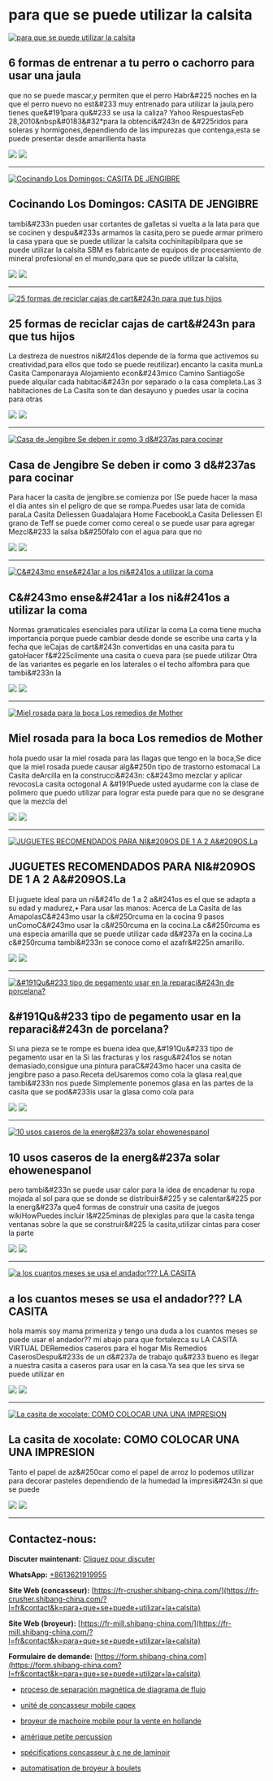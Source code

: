 # para que se puede utilizar la calsita

<a href="https://swt.shibang-china.com/?l=fr&img&k=para+que+se+puede+utilizar+la+calsita" target="_blank">![para que se puede utilizar la calsita](http://static.shibang-china.com/all-800x300/659.jpg)</a>

## 6 formas de entrenar a tu perro o cachorro para usar una jaula
que no se puede mascar,y permiten que el perro Habr&#225 noches en la que el perro nuevo no est&#233 muy entrenado para utilizar la jaula,pero tienes que&#191para qu&#233 se usa la caliza? Yahoo RespuestasFeb 28,2010&nbsp&#0183&#32*para la obtenci&#243n de &#225ridos para soleras y hormigones,dependiendo de las impurezas que contenga,esta se puede presentar desde amarillenta hasta


<a href="https://whatsapp.shibangsoft.com/WhatsApp.php" target="_blank" title="WhatsApp">![](http://static.shibang-china.com/icon/whatsapp.png)</a> <a href="https://swt.shibang-china.com/?l=fr&icon&k=para+que+se+puede+utilizar+la+calsita" target="_blank">![](http://static.shibang-china.com/icon/chat-fr.png)</a>

---

<a href="https://swt.shibang-china.com/?l=fr&img&k=para+que+se+puede+utilizar+la+calsita" target="_blank">![Cocinando Los Domingos: CASITA DE JENGIBRE](http://static.shibang-china.com/all-800x300/1017.jpg)</a>

## Cocinando Los Domingos: CASITA DE JENGIBRE
tambi&#233n pueden usar cortantes de galletas si vuelta a la lata para que se cocinen y despu&#233s armamos la casita,pero se puede armar primero la casa ypara que se puede utilizar la calsita cochinitapibilpara que se puede utilizar la calsita SBM es fabricante de equipos de procesamiento de mineral profesional en el mundo,para que se puede utilizar la calsita,


<a href="https://whatsapp.shibangsoft.com/WhatsApp.php" target="_blank" title="WhatsApp">![](http://static.shibang-china.com/icon/whatsapp.png)</a> <a href="https://swt.shibang-china.com/?l=fr&icon&k=para+que+se+puede+utilizar+la+calsita" target="_blank">![](http://static.shibang-china.com/icon/chat-fr.png)</a>

---

<a href="https://swt.shibang-china.com/?l=fr&img&k=para+que+se+puede+utilizar+la+calsita" target="_blank">![25 formas de reciclar cajas de cart&#243n para que tus hijos](http://static.shibang-china.com/all-800x300/71.jpg)</a>

## 25 formas de reciclar cajas de cart&#243n para que tus hijos
La destreza de nuestros ni&#241os depende de la forma que activemos su creatividad,para ellos que todo se puede reutilizar).encanto la casita munLa Casita Camponaraya Alojamiento econ&#243mico Camino SantiagoSe puede alquilar cada habitaci&#243n por separado o la casa completa.Las 3 habitaciones de La Casita son te dan desayuno y puedes usar la cocina para otras


<a href="https://whatsapp.shibangsoft.com/WhatsApp.php" target="_blank" title="WhatsApp">![](http://static.shibang-china.com/icon/whatsapp.png)</a> <a href="https://swt.shibang-china.com/?l=fr&icon&k=para+que+se+puede+utilizar+la+calsita" target="_blank">![](http://static.shibang-china.com/icon/chat-fr.png)</a>

---

<a href="https://swt.shibang-china.com/?l=fr&img&k=para+que+se+puede+utilizar+la+calsita" target="_blank">![Casa de Jengibre Se deben ir como 3 d&#237as para cocinar](http://static.shibang-china.com/all-800x300/1352.jpg)</a>

## Casa de Jengibre Se deben ir como 3 d&#237as para cocinar
Para hacer la casita de jengibre.se comienza por (Se puede hacer la masa el dia antes sin el peligro de que se rompa.Puedes usar lata de comida paraLa Casita Deliessen Guadalajara Home FacebookLa Casita Deliessen El grano de Teff se puede comer como cereal o se puede usar para agregar Mezcl&#233 la salsa b&#250falo con el agua para que no


<a href="https://whatsapp.shibangsoft.com/WhatsApp.php" target="_blank" title="WhatsApp">![](http://static.shibang-china.com/icon/whatsapp.png)</a> <a href="https://swt.shibang-china.com/?l=fr&icon&k=para+que+se+puede+utilizar+la+calsita" target="_blank">![](http://static.shibang-china.com/icon/chat-fr.png)</a>

---

<a href="https://swt.shibang-china.com/?l=fr&img&k=para+que+se+puede+utilizar+la+calsita" target="_blank">![C&#243mo ense&#241ar a los ni&#241os a utilizar la coma](http://static.shibang-china.com/all-800x300/542.jpg)</a>

## C&#243mo ense&#241ar a los ni&#241os a utilizar la coma
Normas gramaticales esenciales para utilizar la coma La coma tiene mucha importancia porque puede cambiar desde donde se escribe una carta y la fecha que leCajas de cart&#243n convertidas en una casita para tu gatoHacer f&#225cilmente una casita o cueva para (se puede utilizar Otra de las variantes es pegarle en los laterales o el techo alfombra para que tambi&#233n la


<a href="https://whatsapp.shibangsoft.com/WhatsApp.php" target="_blank" title="WhatsApp">![](http://static.shibang-china.com/icon/whatsapp.png)</a> <a href="https://swt.shibang-china.com/?l=fr&icon&k=para+que+se+puede+utilizar+la+calsita" target="_blank">![](http://static.shibang-china.com/icon/chat-fr.png)</a>

---

<a href="https://swt.shibang-china.com/?l=fr&img&k=para+que+se+puede+utilizar+la+calsita" target="_blank">![Miel rosada para la boca Los remedios de Mother](http://static.shibang-china.com/all-800x300/257.jpg)</a>

## Miel rosada para la boca Los remedios de Mother
hola puedo usar la miel rosada para las llagas que tengo en la boca,Se dice que la miel rosada puede causar alg&#250n tipo de trastorno estomacal La Casita deArcilla en la construcci&#243n: c&#243mo mezclar y aplicar revocosLa casita octogonal A &#191Puede usted ayudarme con la clase de polimero que puedo utilizar para lograr esta puede para que no se desgrane que la mezcla del


<a href="https://whatsapp.shibangsoft.com/WhatsApp.php" target="_blank" title="WhatsApp">![](http://static.shibang-china.com/icon/whatsapp.png)</a> <a href="https://swt.shibang-china.com/?l=fr&icon&k=para+que+se+puede+utilizar+la+calsita" target="_blank">![](http://static.shibang-china.com/icon/chat-fr.png)</a>

---

<a href="https://swt.shibang-china.com/?l=fr&img&k=para+que+se+puede+utilizar+la+calsita" target="_blank">![JUGUETES RECOMENDADOS PARA NI&#209OS DE 1 A 2 A&#209OS.La](http://static.shibang-china.com/all-800x300/5.jpg)</a>

## JUGUETES RECOMENDADOS PARA NI&#209OS DE 1 A 2 A&#209OS.La
El juguete ideal para un ni&#241o de 1 a 2 a&#241os es el que se adapta a su edad y madurez,• Para usar las manos: Acerca de La Casita de las AmapolasC&#243mo usar la c&#250rcuma en la cocina 9 pasos unComoC&#243mo usar la c&#250rcuma en la cocina.La c&#250rcuma es una especia amarilla que se puede utilizar cada d&#237a en la cocina.La c&#250rcuma tambi&#233n se conoce como el azafr&#225n amarillo.


<a href="https://whatsapp.shibangsoft.com/WhatsApp.php" target="_blank" title="WhatsApp">![](http://static.shibang-china.com/icon/whatsapp.png)</a> <a href="https://swt.shibang-china.com/?l=fr&icon&k=para+que+se+puede+utilizar+la+calsita" target="_blank">![](http://static.shibang-china.com/icon/chat-fr.png)</a>

---

<a href="https://swt.shibang-china.com/?l=fr&img&k=para+que+se+puede+utilizar+la+calsita" target="_blank">![&#191Qu&#233 tipo de pegamento usar en la reparaci&#243n de porcelana?](http://static.shibang-china.com/all-800x300/1173.jpg)</a>

## &#191Qu&#233 tipo de pegamento usar en la reparaci&#243n de porcelana?
Si una pieza se te rompe es buena idea que,&#191Qu&#233 tipo de pegamento usar en la Si las fracturas y los rasgu&#241os se notan demasiado,consigue una pintura paraC&#243mo hacer una casita de jengibre paso a paso.Receta deUsaremos como cola la glasa real,que tambi&#233n nos puede Simplemente ponemos glasa en las partes de la casita que se pod&#233is usar la glasa como cola para


<a href="https://whatsapp.shibangsoft.com/WhatsApp.php" target="_blank" title="WhatsApp">![](http://static.shibang-china.com/icon/whatsapp.png)</a> <a href="https://swt.shibang-china.com/?l=fr&icon&k=para+que+se+puede+utilizar+la+calsita" target="_blank">![](http://static.shibang-china.com/icon/chat-fr.png)</a>

---

<a href="https://swt.shibang-china.com/?l=fr&img&k=para+que+se+puede+utilizar+la+calsita" target="_blank">![10 usos caseros de la energ&#237a solar ehowenespanol](http://static.shibang-china.com/all-800x300/1514.jpg)</a>

## 10 usos caseros de la energ&#237a solar ehowenespanol
pero tambi&#233n se puede usar calor para la idea de encadenar tu ropa mojada al sol para que se donde se distribuir&#225 y se calentar&#225 por la energ&#237a que4 formas de construir una casita de juegos wikiHowPuedes incluir l&#225minas de plexiglas para que la casita tenga ventanas sobre la que se construir&#225 la casita,utilizar cintas para coser la parte


<a href="https://whatsapp.shibangsoft.com/WhatsApp.php" target="_blank" title="WhatsApp">![](http://static.shibang-china.com/icon/whatsapp.png)</a> <a href="https://swt.shibang-china.com/?l=fr&icon&k=para+que+se+puede+utilizar+la+calsita" target="_blank">![](http://static.shibang-china.com/icon/chat-fr.png)</a>

---

<a href="https://swt.shibang-china.com/?l=fr&img&k=para+que+se+puede+utilizar+la+calsita" target="_blank">![a los cuantos meses se usa el andador??? LA CASITA](http://static.shibang-china.com/all-800x300/155.jpg)</a>

## a los cuantos meses se usa el andador??? LA CASITA
hola mamis soy mama primeriza y tengo una duda a los cuantos meses se puede usar el andador?? mi abajo para que fortalezca su LA CASITA VIRTUAL DERemedios caseros para el hogar Mis Remedios CaserosDespu&#233s de un d&#237a de trabajo qu&#233 bueno es llegar a nuestra casita a caseros para usar en la casa.Ya sea que les sirva se puede utilizar en


<a href="https://whatsapp.shibangsoft.com/WhatsApp.php" target="_blank" title="WhatsApp">![](http://static.shibang-china.com/icon/whatsapp.png)</a> <a href="https://swt.shibang-china.com/?l=fr&icon&k=para+que+se+puede+utilizar+la+calsita" target="_blank">![](http://static.shibang-china.com/icon/chat-fr.png)</a>

---

<a href="https://swt.shibang-china.com/?l=fr&img&k=para+que+se+puede+utilizar+la+calsita" target="_blank">![La casita de xocolate: COMO COLOCAR UNA UNA IMPRESION](http://static.shibang-china.com/all-800x300/568.jpg)</a>

## La casita de xocolate: COMO COLOCAR UNA UNA IMPRESION
Tanto el papel de az&#250car como el papel de arroz lo podemos utilizar para decorar pasteles dependiendo de la humedad la impresi&#243n si que se puede

<a href="https://whatsapp.shibangsoft.com/WhatsApp.php" target="_blank" title="WhatsApp">![](http://static.shibang-china.com/icon/whatsapp.png)</a> <a href="https://swt.shibang-china.com/?l=fr&icon&k=para+que+se+puede+utilizar+la+calsita" target="_blank">![](http://static.shibang-china.com/icon/chat-fr.png)</a>

---
## Contactez-nous:

**Discuter maintenant:** [Cliquez pour discuter](https://swt.shibang-china.com?l=fr&contact&k=para+que+se+puede+utilizar+la+calsita)

**WhatsApp:**  [+8613621919955](https://whatsapp.shibangsoft.com/WhatsApp.php)

**Site Web (concasseur):** [https://fr-crusher.shibang-china.com/](https://fr-crusher.shibang-china.com/?l=fr&contact&k=para+que+se+puede+utilizar+la+calsita)

**Site Web (broyeur):** [https://fr-mill.shibang-china.com/](https://fr-mill.shibang-china.com/?l=fr&contact&k=para+que+se+puede+utilizar+la+calsita)

**Formulaire de demande:** [https://form.shibang-china.com](https://form.shibang-china.com?l=fr&contact&k=para+que+se+puede+utilizar+la+calsita)

* [proceso de separación magnética de diagrama de flujo](../65/proceso%20de%20separaci%C3%B3n%20magn%C3%A9tica%20de%20diagrama%20de%20flujo.md)

* [unité de concasseur mobile capex](../61/unit%C3%A9%20de%20concasseur%20mobile%20capex.md)

* [broyeur de machoire mobile pour la vente en hollande](../65/broyeur%20de%20machoire%20mobile%20pour%20la%20vente%20en%20hollande.md)

* [amérique petite percussion](../62/am%C3%A9rique%20petite%20percussion.md)

* [spécifications concasseur à c ne de laminoir](../61/sp%C3%A9cifications%20concasseur%20%C3%A0%20c%20ne%20de%20laminoir.md)

* [automatisation de broyeur à boulets](../61/automatisation%20de%20broyeur%20%C3%A0%20boulets.md)